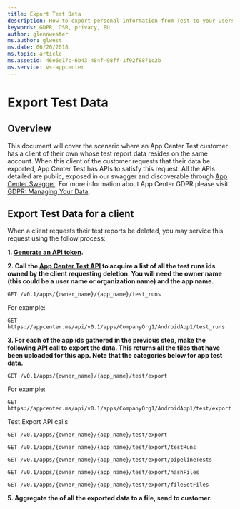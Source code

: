 ```yaml
---
title: Export Test Data 
description: How to export personal information from Test to your users
keywords: GDPR, DSR, privacy, EU
author: glennwester
ms.author: glwest
ms.date: 06/20/2018 
ms.topic: article 
ms.assetid: 46e6e17c-6b43-484f-98ff-1f92f8871c2b
ms.service: vs-appcenter
---
```


# Export Test Data

## Overview

This document will cover the scenario where an App Center Test customer has a client of their own whose test report data resides on the same account. When this client of the customer requests that their data be exported, App Center Test has APIs to satisfy this request. All the APIs detailed are public, exposed in our swagger and discoverable through [App Center Swagger](https://openapi.appcenter.ms/#/test). For more information about App Center GDPR please visit [GDPR: Managing Your Data](https://docs.microsoft.com/appcenter/gdpr/your-data).

## Export Test Data for a client

When a client requests their test reports be deleted, you may service this request using the follow process:

**1. [Generate an API token](https://docs.microsoft.com/appcenter/api-docs/).**

**2. Call the [App Center Test API](https://openapi.appcenter.ms/#/test) to acquire a list of all the test runs ids owned by the client requesting deletion. You will need the owner name (this could be a user name or organization name) and the app name.**

```HTTP
GET /v0.1/apps/{owner_name}/{app_name}/test_runs
```

For example:

```HTTP
GET https://appcenter.ms/api/v0.1/apps/CompanyOrg1/AndroidApp1/test_runs
```

**3. For each of the app ids gathered in the previous step, make the following API call to export the data. This returns all the files that have been uploaded for this app. Note that the categories below for app test data.**

```HTTP
GET /v0.1/apps/{owner_name}/{app_name}/test/export
```

For example:

```HTTP
GET https://appcenter.ms/api/v0.1/apps/CompanyOrg1/AndroidApp1/test/export
```

Test Export API calls

```HTTP
GET /v0.1/apps/{owner_name}/{app_name}/test/export
```

```HTTP
GET /v0.1/apps/{owner_name}/{app_name}/test/export/testRuns
```

```HTTP
GET /v0.1/apps/{owner_name}/{app_name}/test/export/pipelineTests
```

```HTTP
GET /v0.1/apps/{owner_name}/{app_name}/test/export/hashFiles
```

```HTTP
GET /v0.1/apps/{owner_name}/{app_name}/test/export/fileSetFiles
```

**5. Aggregate the of all the exported data to a file, send to customer.**
